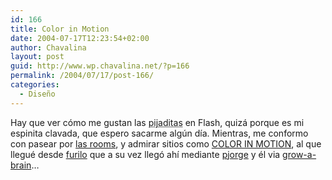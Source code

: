 ```yaml
---
id: 166
title: Color in Motion
date: 2004-07-17T12:23:54+02:00
author: Chavalina
layout: post
guid: http://www.wp.chavalina.net/?p=166
permalink: /2004/07/17/post-166/
categories:
  - Diseño
---
```

Hay que ver cómo me gustan las <acronym title="verdaderas obras de arte">pijaditas</acronym> en Flash, quizá porque es mi espinita clavada, que espero sacarme alg&uacute;n día. Mientras, me conformo con pasear por <a href="http://www.chavalina.net/comentar.php?idpost=111" target="_blank">las rooms</a>, y admirar sitios como <a href="http://www.mariaclaudiacortes.com/colors/Colors.html" target="_blank">COLOR IN MOTION</a>, al que llegué desde <a href="http://furilo.com/blog/diseno/040716-papel_continuo_color_in_motion.php" target="_blank">furilo</a> que a su vez llegó ahí mediante <a href="http://www.pjorge.com/archivo/2004/7/17/14:42:44/" target="_blank">pjorge</a> y él via <a href="http://growabrain.typepad.com/growabrain/2004/07/_art_fiends_dai.html" target="_blank">grow-a-brain</a>…